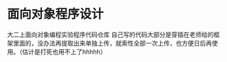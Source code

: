 # 面向对象程序设计
大二上面向对象编程实验程序代码仓库
自己写的代码大部分是穿插在老师给的框架里面的，没办法再提取出来单独上传，就索性全部一次上传，也方便日后再使用。（估计是打死也用不上了hhhhh）
